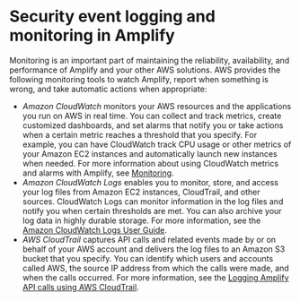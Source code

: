 # Security event logging and monitoring in Amplify<a name="monitoring-overview"></a>

Monitoring is an important part of maintaining the reliability, availability, and performance of Amplify and your other AWS solutions\. AWS provides the following monitoring tools to watch Amplify, report when something is wrong, and take automatic actions when appropriate:
+ *Amazon CloudWatch* monitors your AWS resources and the applications you run on AWS in real time\. You can collect and track metrics, create customized dashboards, and set alarms that notify you or take actions when a certain metric reaches a threshold that you specify\. For example, you can have CloudWatch track CPU usage or other metrics of your Amazon EC2 instances and automatically launch new instances when needed\. For more information about using CloudWatch metrics and alarms with Amplify, see [Monitoring](access-logs.md)\.
+ *Amazon CloudWatch Logs* enables you to monitor, store, and access your log files from Amazon EC2 instances, CloudTrail, and other sources\. CloudWatch Logs can monitor information in the log files and notify you when certain thresholds are met\. You can also archive your log data in highly durable storage\. For more information, see the [Amazon CloudWatch Logs User Guide](https://docs.aws.amazon.com/AmazonCloudWatch/latest/logs/)\.
+ *AWS CloudTrail* captures API calls and related events made by or on behalf of your AWS account and delivers the log files to an Amazon S3 bucket that you specify\. You can identify which users and accounts called AWS, the source IP address from which the calls were made, and when the calls occurred\. For more information, see the [Logging Amplify API calls using AWS CloudTrail](logging-using-cloudtrail.md)\.